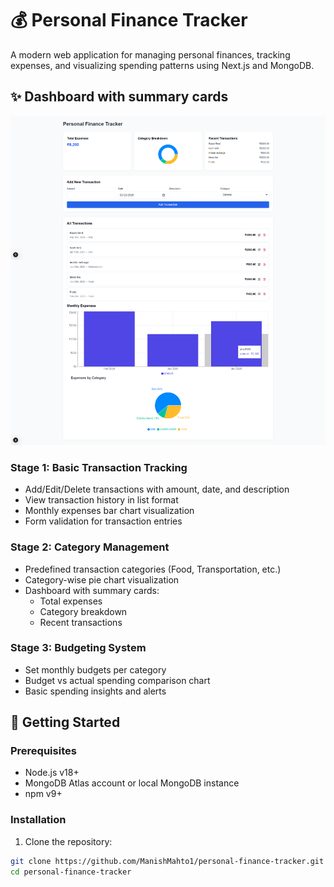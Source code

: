# 💰 Personal Finance Tracker

A modern web application for managing personal finances, tracking expenses, and visualizing spending patterns using Next.js and MongoDB.


## ✨ Dashboard with summary cards
![web app Screenshot](/public/Personal-finance-image.png)

### Stage 1: Basic Transaction Tracking
- Add/Edit/Delete transactions with amount, date, and description
- View transaction history in list format
- Monthly expenses bar chart visualization
- Form validation for transaction entries

### Stage 2: Category Management
- Predefined transaction categories (Food, Transportation, etc.)
- Category-wise pie chart visualization
- Dashboard with summary cards:
  - Total expenses
  - Category breakdown
  - Recent transactions


### Stage 3: Budgeting System
- Set monthly budgets per category
- Budget vs actual spending comparison chart
- Basic spending insights and alerts

## 🚀 Getting Started

### Prerequisites
- Node.js v18+
- MongoDB Atlas account or local MongoDB instance
- npm v9+

### Installation
1. Clone the repository:
```bash
git clone https://github.com/ManishMahto1/personal-finance-tracker.git
cd personal-finance-tracker